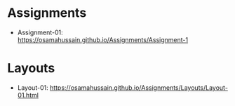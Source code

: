 # Assignments #
- Assignment-01: https://osamahussain.github.io/Assignments/Assignment-1
# Layouts #
- Layout-01: https://osamahussain.github.io/Assignments/Layouts/Layout-01.html
